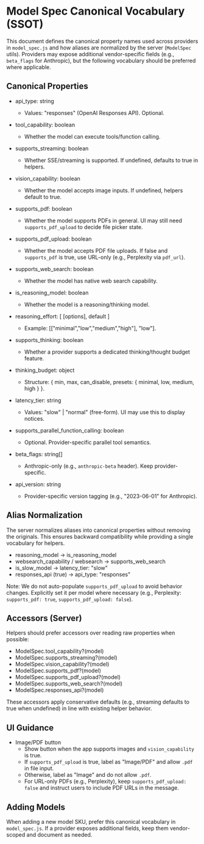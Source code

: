 # Model Spec Canonical Vocabulary (SSOT)

This document defines the canonical property names used across providers in `model_spec.js` and how aliases are normalized by the server (`ModelSpec` utils). Providers may expose additional vendor-specific fields (e.g., `beta_flags` for Anthropic), but the following vocabulary should be preferred where applicable.

## Canonical Properties

- api_type: string
  - Values: "responses" (OpenAI Responses API). Optional.

- tool_capability: boolean
  - Whether the model can execute tools/function calling.

- supports_streaming: boolean
  - Whether SSE/streaming is supported. If undefined, defaults to true in helpers.

- vision_capability: boolean
  - Whether the model accepts image inputs. If undefined, helpers default to true.

- supports_pdf: boolean
  - Whether the model supports PDFs in general. UI may still need `supports_pdf_upload` to decide file picker state.

- supports_pdf_upload: boolean
  - Whether the model accepts PDF file uploads. If false and `supports_pdf` is true, use URL-only (e.g., Perplexity via `pdf_url`).

- supports_web_search: boolean
  - Whether the model has native web search capability.

- is_reasoning_model: boolean
  - Whether the model is a reasoning/thinking model.

- reasoning_effort: [ [options], default ]
  - Example: [["minimal","low","medium","high"], "low"].

- supports_thinking: boolean
  - Whether a provider supports a dedicated thinking/thought budget feature.

- thinking_budget: object
  - Structure: { min, max, can_disable, presets: { minimal, low, medium, high } }.

- latency_tier: string
  - Values: "slow" | "normal" (free-form). UI may use this to display notices.

- supports_parallel_function_calling: boolean
  - Optional. Provider-specific parallel tool semantics.

- beta_flags: string[]
  - Anthropic-only (e.g., `anthropic-beta` header). Keep provider-specific.

- api_version: string
  - Provider-specific version tagging (e.g., "2023-06-01" for Anthropic).

## Alias Normalization

The server normalizes aliases into canonical properties without removing the originals. This ensures backward compatibility while providing a single vocabulary for helpers.

- reasoning_model -> is_reasoning_model
- websearch_capability / websearch -> supports_web_search
- is_slow_model -> latency_tier: "slow"
- responses_api (true) -> api_type: "responses"

Note: We do not auto-populate `supports_pdf_upload` to avoid behavior changes. Explicitly set it per model where necessary (e.g., Perplexity: `supports_pdf: true`, `supports_pdf_upload: false`).

## Accessors (Server)

Helpers should prefer accessors over reading raw properties when possible:

- ModelSpec.tool_capability?(model)
- ModelSpec.supports_streaming?(model)
- ModelSpec.vision_capability?(model)
- ModelSpec.supports_pdf?(model)
- ModelSpec.supports_pdf_upload?(model)
- ModelSpec.supports_web_search?(model)
- ModelSpec.responses_api?(model)

These accessors apply conservative defaults (e.g., streaming defaults to true when undefined) in line with existing helper behavior.

## UI Guidance

- Image/PDF button
  - Show button when the app supports images and `vision_capability` is true.
  - If `supports_pdf_upload` is true, label as "Image/PDF" and allow `.pdf` in file input.
  - Otherwise, label as "Image" and do not allow `.pdf`.
  - For URL-only PDFs (e.g., Perplexity), keep `supports_pdf_upload: false` and instruct users to include PDF URLs in the message.

## Adding Models

When adding a new model SKU, prefer this canonical vocabulary in `model_spec.js`. If a provider exposes additional fields, keep them vendor-scoped and document as needed.

